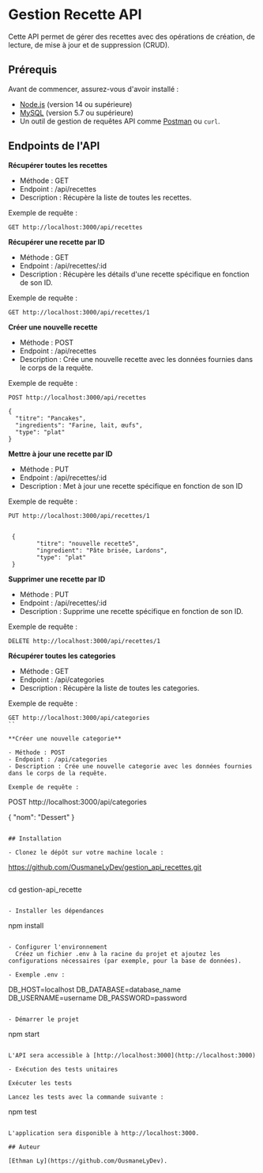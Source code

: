 

# Gestion Recette API

Cette API permet de gérer des recettes avec des opérations de création, de lecture, de mise à jour et de suppression (CRUD).

## Prérequis

Avant de commencer, assurez-vous d'avoir installé :

- [Node.js](https://nodejs.org/) (version 14 ou supérieure)
- [MySQL](https://dev.mysql.com/downloads/installer/) (version 5.7 ou supérieure)
- Un outil de gestion de requêtes API comme [Postman](https://www.postman.com/) ou `curl`.

## Endpoints de l'API

**Récupérer toutes les recettes**

- Méthode : GET
- Endpoint : /api/recettes
- Description : Récupère la liste de toutes les recettes.

Exemple de requête :

```
GET http://localhost:3000/api/recettes
```

**Récupérer une recette par ID**

- Méthode : GET
- Endpoint : /api/recettes/:id
- Description : Récupère les détails d'une recette spécifique en fonction de son ID.

Exemple de requête :

```
GET http://localhost:3000/api/recettes/1
```

**Créer une nouvelle recette**

- Méthode : POST
- Endpoint : /api/recettes
- Description : Crée une nouvelle recette avec les données fournies dans le corps de la requête.

Exemple de requête :

```
POST http://localhost:3000/api/recettes

{
  "titre": "Pancakes",
  "ingredients": "Farine, lait, œufs",
  "type": "plat"
}
```
**Mettre à jour une recette par ID**

- Méthode : PUT
- Endpoint : /api/recettes/:id
- Description : Met à jour une recette spécifique en fonction de son ID

Exemple de requête :

```
PUT http://localhost:3000/api/recettes/1


 {
        "titre": "nouvelle recette5",
        "ingredient": "Pâte brisée, Lardons",
        "type": "plat"
 }
```
**Supprimer une recette par ID**

- Méthode : PUT
- Endpoint : /api/recettes/:id
- Description : Supprime une recette spécifique en fonction de son ID.

Exemple de requête :

```
DELETE http://localhost:3000/api/recettes/1
```

**Récupérer toutes les categories**

- Méthode : GET
- Endpoint : /api/categories
- Description : Récupère la liste de toutes les categories.

Exemple de requête :

```
GET http://localhost:3000/api/categories
``

**Créer une nouvelle categorie**

- Méthode : POST
- Endpoint : /api/categories
- Description : Crée une nouvelle categorie avec les données fournies dans le corps de la requête.

Exemple de requête :

```
POST http://localhost:3000/api/categories

{
  "nom": "Dessert"
}
```

## Installation

- Clonez le dépôt sur votre machine locale :

```
https://github.com/OusmaneLyDev/gestion_api_recettes.git
```

```
cd gestion-api_recette
```

- Installer les dépendances

```
npm install
```

- Configurer l'environnement
  Créez un fichier .env à la racine du projet et ajoutez les configurations nécessaires (par exemple, pour la base de données).

- Exemple .env :

```
DB_HOST=localhost
DB_DATABASE=database_name
DB_USERNAME=username
DB_PASSWORD=password
```

- Démarrer le projet

```
npm start
```

L'API sera accessible à [http://localhost:3000](http://localhost:3000)

- Exécution des tests unitaires

Exécuter les tests

Lancez les tests avec la commande suivante :

```
npm test
```

L'application sera disponible à http://localhost:3000.

## Auteur

[Ethman Ly](https://github.com/OusmaneLyDev).
